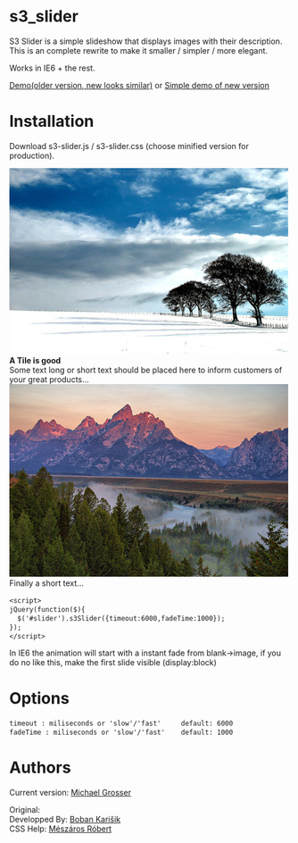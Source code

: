 s3_slider
========
S3 Slider is a simple slideshow that displays images with their description.  
This is an complete rewrite to make it smaller / simpler / more elegant.

Works in IE6 + the rest.

[Demo(older version, new looks similar)](http://www.serie3.info/s3slider/demonstration.html) or [Simple demo of new version](http://rathershort.com)

Installation
============
Download s3-slider.js / s3-slider.css (choose minified version for production).
    <div id="slider">
      <div class="slide">
        <img src="demo/1.jpg"/>
        <span> <b>A Tile is good</b><br/>Some text long or short text should be placed here to inform customers of your great products...</span>
      </div>
      <div class="slide">
        <img src="demo/4.jpg"/>
        <span> Finally a short text...</span>
      </div>
    </div>

    <script>
    jQuery(function($){
      $('#slider').s3Slider({timeout:6000,fadeTime:1000});
    });
    </script>

In IE6 the animation will start with a instant fade from blank->image, if you do no like this,
make the first slide visible (display:block)

Options
=======
    timeout : miliseconds or 'slow'/'fast'     default: 6000
    fadeTime : miliseconds or 'slow'/'fast'    default: 1000

Authors
=======
Current version:  [Michael Grosser](http://pragmatig.wordpress.com)

Original:  
Developped By: [Boban Karišik](http://www.serie3.info/)  
CSS Help: [Mészáros Róbert](http://www.perspectived.com/)